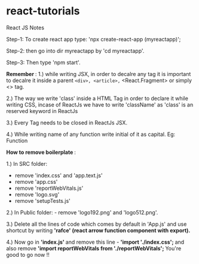 # react-tutorials
React JS Notes

Step-1: To create react app type: 'npx create-react-app (myreactapp)';

Step-2: then go into dir myreactapp by 'cd myreactapp'.

Step-3: Then type 'npm start'.


<b> Remember </b> : 1.) while writing JSX, in order to decalre any tag it is important to decalre it inside a parent ``` <div>, <article>, ``` <React.Fragment> or simply <> tag.
  
  
2.) The way we write 'class' inside a HTML Tag in order to declare it while writing CSS, incase of ReactJs we have to write 'className' as 'class' is an reserved keyword in ReactJs
  
  
3.) Every Tag needs to be closed in ReactJs JSX.
  
  
4.) While writing name of any function write initial of it as capital. Eg: Function


<b> How to remove boilerplate </b> :

1.) In SRC folder: 
- remove 'index.css' and 'app.text.js'
- remove 'app.css'
- remove 'reportWebVitals.js'
- remove 'logo.svg'
- remove 'setupTests.js'

2.) In Public folder: - remove 'logo192.png' and 'logo512.png'.

3.) Delete all the lines of code which comes by default in 'App.js' and use shortcut by writing <b> 'rafce' (react arrow function component with export). </b>

4.) Now go in <b> 'index.js' </b> and remove this line - <b> 'import './index.css'; </b>
and also remove <b> 'import reportWebVitals from './reportWebVitals'; </b>
You're good to go now !!
